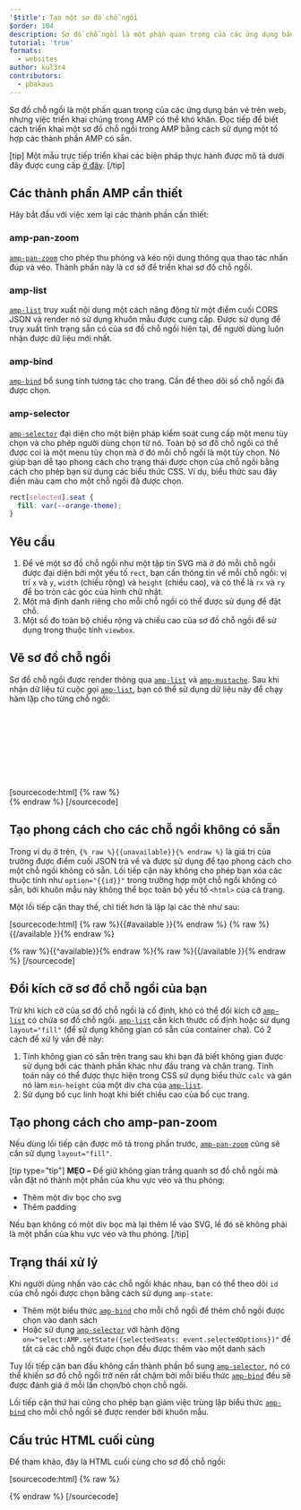 ```yaml
---
'$title': Tạo một sơ đồ chỗ ngồi
$order: 104
description: Sơ đồ chỗ ngồi là một phần quan trọng của các ứng dụng bán vé trên web, nhưng việc triển khai chúng trong AMP có thể khó khăn. Đọc tiếp để biết cách triển khai một sơ đồ chỗ ngồi trong AMP
tutorial: 'true'
formats:
  - websites
author: kul3r4
contributors:
  - pbakaus
---
```


Sơ đồ chỗ ngồi là một phần quan trọng của các ứng dụng bán vé trên web, nhưng việc triển khai chúng trong AMP có thể khó khăn. Đọc tiếp để biết cách triển khai một sơ đồ chỗ ngồi trong AMP bằng cách sử dụng một tổ hợp các thành phần AMP có sẵn.

[tip] Một mẫu trực tiếp triển khai các biện pháp thực hành được mô tả dưới đây được cung cấp [ở đây](../../../documentation/examples/documentation/SeatMap.html). [/tip]

## Các thành phần AMP cần thiết

Hãy bắt đầu với việc xem lại các thành phần cần thiết:

### amp-pan-zoom

[`amp-pan-zoom`](../../../documentation/components/reference/amp-pan-zoom.md) cho phép thu phóng và kéo nội dung thông qua thao tác nhấn đúp và véo. Thành phần này là cơ sở để triển khai sơ đồ chỗ ngồi.

### amp-list

[`amp-list`](../../../documentation/components/reference/amp-list.md) truy xuất nội dung một cách năng động từ một điểm cuối CORS JSON và render nó sử dụng khuôn mẫu được cung cấp. Được sử dụng để truy xuất tình trạng sẵn có của sơ đồ chỗ ngồi hiện tại, để người dùng luôn nhận được dữ liệu mới nhất.

### amp-bind

[`amp-bind`](../../../documentation/components/reference/amp-bind.md) bổ sung tính tương tác cho trang. Cần để theo dõi số chỗ ngồi đã được chọn.

### amp-selector

[`amp-selector`](../../../documentation/components/reference/amp-selector.md) đại diện cho một biện pháp kiểm soát cung cấp một menu tùy chọn và cho phép người dùng chọn từ nó. Toàn bộ sơ đồ chỗ ngồi có thể được coi là một menu tùy chọn mà ở đó mỗi chỗ ngồi là một tùy chọn. Nó giúp bạn dễ tạo phong cách cho trạng thái được chọn của chỗ ngồi bằng cách cho phép bạn sử dụng các biểu thức CSS. Ví dụ, biểu thức sau đây điền màu cam cho một chỗ ngồi đã được chọn.

```css
rect[selected].seat {
  fill: var(--orange-theme);
}
```

## Yêu cầu

1. Để vẽ một sơ đồ chỗ ngồi như một tập tin SVG mà ở đó mỗi chỗ ngồi được đại diện bởi một yếu tố `rect`, bạn cần thông tin về mỗi chỗ ngồi: vị trí `x` và `y`, `width` (chiều rộng) và `height` (chiều cao), và có thể là `rx` và `ry` để bo tròn các góc của hình chữ nhật.
2. Một mã định danh riêng cho mỗi chỗ ngồi có thể được sử dụng để đặt chỗ.
3. Một số đo toàn bộ chiều rộng và chiều cao của sơ đồ chỗ ngồi để sử dụng trong thuộc tính `viewbox`.

## Vẽ sơ đồ chỗ ngồi

Sơ đồ chỗ ngồi được render thông qua [`amp-list`](../../../documentation/components/reference/amp-list.md) và [`amp-mustache`](../../../documentation/components/reference/amp-mustache.md). Sau khi nhận dữ liệu từ cuộc gọi [`amp-list`](../../../documentation/components/reference/amp-list.md), bạn có thể sử dụng dữ liệu này để chạy hàm lặp cho từng chỗ ngồi:

[sourcecode:html]
{% raw %}<svg preserveAspectRatio="xMidYMin slice" viewBox="0 0 {{width}} {{height}}">
{{#seats}}
<rect option="{{id}}" role="button" tabindex="0" class="seat {{unavailable}}" x="{{x}}" y="{{y}}" width="{{width}}" height="{{height}}" rx="{{rx}}" ry="{{ry}}"/>
{{/seats}}
</svg>{% endraw %}
[/sourcecode]

## Tạo phong cách cho các chỗ ngồi không có sẵn

Trong ví dụ ở trên, `{% raw %}{{unavailable}}{% endraw %}` là giá trị của trường được điểm cuối JSON trả về và được sử dụng để tạo phong cách cho một chỗ ngồi không có sẵn. Lối tiếp cận này không cho phép bạn xóa các thuộc tính như `option="{{id}}"` trong trường hợp một chỗ ngồi không có sẵn, bởi khuôn mẫu này không thể bọc toàn bộ yếu tố `<html>` của cả trang.

Một lối tiếp cận thay thế, chi tiết hơn là lặp lại các thẻ như sau:

[sourcecode:html]
{% raw %}{{#available }}{% endraw %}
<rect option="{{id}}" role="button" tabindex="0" class="seat" x="{{x}}" y="{{y}}" width="{{width}}" height="{{height}}" rx="{{rx}}" ry="{{ry}}"/>{% raw %}{{/available }}{% endraw %}

{% raw %}{{^available}}{% endraw %}<rect role="button" tabindex="0" class="seat unavailable" x="{{x}}" y="{{y}}" width="{{width}}" height="{{height}}" rx="{{rx}}" ry="{{ry}}"/>{% raw %}{{/available }}{% endraw %}
[/sourcecode]

## Đổi kích cỡ sơ đồ chỗ ngồi của bạn

Trừ khi kích cỡ của sơ đồ chỗ ngồi là cố định, khó có thể đổi kích cỡ [`amp-list`](../../../documentation/components/reference/amp-list.md) có chứa sơ đồ chỗ ngồi. [`amp-list`](../../../documentation/components/reference/amp-list.md) cần kích thước cố định hoặc sử dụng `layout="fill"` (để sử dụng không gian có sẵn của container cha). Có 2 cách để xử lý vấn đề này:

1. Tính không gian có sẵn trên trang sau khi bạn đã biết không gian được sử dụng bởi các thành phần khác như đầu trang và chân trang. Tính toán này có thể được thực hiện trong CSS sử dụng biểu thức `calc` và gán nó làm `min-height` của một div cha của [`amp-list`](../../../documentation/components/reference/amp-list.md).
2. Sử dụng bố cục linh hoạt khi biết chiều cao của bố cục trang.

## Tạo phong cách cho amp-pan-zoom

Nếu dùng lối tiếp cận được mô tả trong phần trước, [`amp-pan-zoom`](../../../documentation/components/reference/amp-pan-zoom.md) cũng sẽ cần sử dụng `layout="fill"`.

[tip type="tip"] **MẸO –** Để giữ không gian trắng quanh sơ đồ chỗ ngồi mà vẫn đặt nó thành một phần của khu vực véo và thu phóng:

- Thêm một div bọc cho svg
- Thêm padding

Nếu bạn không có một div bọc mà lại thêm lề vào SVG, lề đó sẽ không phải là một phần của khu vực véo và thu phóng. [/tip]

## Trạng thái xử lý

Khi người dùng nhấn vào các chỗ ngồi khác nhau, bạn có thể theo dõi `id` của chỗ ngồi được chọn bằng cách sử dụng `amp-state`:

- Thêm một biểu thức [`amp-bind`](../../../documentation/components/reference/amp-bind.md) cho mỗi chỗ ngồi để thêm chỗ ngồi được chọn vào danh sách
- Hoặc sử dụng [`amp-selector`](../../../documentation/components/reference/amp-selector.md) với hành động `on="select:AMP.setState({selectedSeats: event.selectedOptions})"` để tất cả các chỗ ngồi được chọn đều được thêm vào một danh sách

Tuy lối tiếp cận ban đầu không cần thành phần bổ sung [`amp-selector`](../../../documentation/components/reference/amp-selector.md), nó có thể khiến sơ đồ chỗ ngồi trở nên rất chậm bởi mỗi biểu thức [`amp-bind`](../../../documentation/components/reference/amp-bind.md) đều sẽ được đánh giá ở mỗi lần chọn/bỏ chọn chỗ ngồi.

Lối tiếp cận thứ hai cũng cho phép bạn giảm việc trùng lặp biểu thức [`amp-bind`](../../../documentation/components/reference/amp-bind.md) cho mỗi chỗ ngồi sẽ được render bởi khuôn mẫu.

## Cấu trúc HTML cuối cùng

Để tham khảo, đây là HTML cuối cùng cho sơ đồ chỗ ngồi:

[sourcecode:html]
{% raw %}<div class="seatmap-container">
<amp-list layout="fill" src="/json/seats.json" binding="no" items="." single-item noloading>
<template type="amp-mustache">
<amp-pan-zoom layout="fill" class="seatmap">
<amp-selector multiple on="select:AMP.setState({
          selectedSeats: event.selectedOptions
        })" layout="fill">
<div class="svg-container">
<svg preserveAspectRatio="xMidYMin slice" viewBox="0 0 {{width}} {{height}}">
{{#seats}}
<rect option="{{id}}" role="button"
               tabindex="0" class="seat {{unavailable}}"
              x="{{x}}" y="{{y}}"
              width="{{width}}" height="{{height}}"
              rx="{{rx}}" ry="{{ry}}"/>
{{/seats}}
</svg>
</div>
</amp-selector>
</amp-pan-zoom>
</template>
</amp-list>

</div>{% endraw %}
[/sourcecode]
